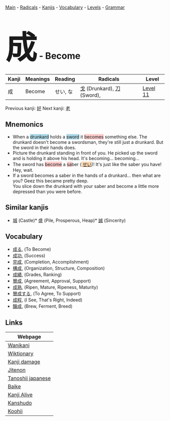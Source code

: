 <style> bigfont {font-size: 100px}</style>
[Main](../README.md) -
[Radicals](../radicals.md) -
[Kanjis](../kanjis.md) -
[Vocabulary](../vocabulary.md) -
[Levels](../levels.md) -
[Grammar](../grammar.md)
# <bigfont> 成</bigfont> - Become 

| Kanji | Meanings | Reading | Radicals | Level |
| --- | --- | --- | --- | --- |
| 成 | Become | せい, な | [戈](../radicals/戈.md) (Drunkard), [刀](../radicals/刀.md) (Sword),  | [Level 11](../levels/wk_level11.md) |

Previous kanji: [好](好.md) Next kanji: [老](老.md) 

## Mnemonics
 * When a <span style="background-color:#ADD8E6"> drunkard</span> holds a <span style="background-color:#ADD8E6"> sword</span> it <span style="background-color:#ffcccb"> becomes</span> something else. The drunkard doesn't become a swordsman, they're still just a drunkard. But the sword in their hands does.
* Picture the drunkard standing in front of you. He picked up the sword and is holding it above his head. It's becoming... becoming...
* The sword has <span style="background-color:#ffcccb"> become</span> a <span style="background-color:#ffcccb"> sa</span>ber (<span style="background-color:#fed8b1"> [せい](https://jisho.org/search/せい)</span>)! It's just like the saber you have! Hey, wait.
* If a sword becomes a saber in the hands of a drunkard... then what are you? Geez this became pretty deep.<br />You slice down the drunkard with your saber and become a little more depressed than you were before.


## Similar kanjis
 * [城](城.md) (Castle)* [盛](盛.md) (Pile, Prosperous, Heap)* [誠](誠.md) (Sincerity)


## Vocabulary
 * [成る](../vocabulary/成.md), (To Become)
* [成功](../vocabulary/成.md), (Success)
* [完成](../vocabulary/成.md), (Completion, Accomplishment)
* [構成](../vocabulary/成.md), (Organization, Structure, Composition)
* [成績](../vocabulary/成.md), (Grades, Ranking)
* [賛成](../vocabulary/成.md), (Agreement, Approval, Support)
* [成熟](../vocabulary/成.md), (Ripen, Mature, Ripeness, Maturity)
* [賛成する](../vocabulary/成.md), (To Agree, To Support)
* [成程](../vocabulary/成.md), (I See, That's Right, Indeed)
* [醸成](../vocabulary/成.md), (Brew, Ferment, Breed)



## Links 

| Webpage |
| --- |
| [Wanikani          ](https://www.wanikani.com/kanji/成) |
| [Wiktionary        ](https://en.wiktionary.org/wiki/成) |
| [Kanji damage      ](http://www.kanjidamage.com/kanji/search?utf8=✓&q=成) |
| [Jitenon           ](https://jitenon.com/kanji/成) |
| [Tanoshii japanese ](https://www.tanoshiijapanese.com/dictionary/kanji.cfm?k=成) |
| [Baike             ](https://baike.baidu.com/item/成) |
| [Kanji Alive       ](https://app.kanjialive.com/成) |
| [Kanshudo          ](https://www.kanshudo.com/searchmn?q=成) |
| [Koohii            ](https://kanji.koohii.com/study/kanji/成) |
